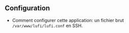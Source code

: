 ## Configuration

* Comment configurer cette application: un fichier brut `/var/www/lufi/lufi.conf` en SSH.
